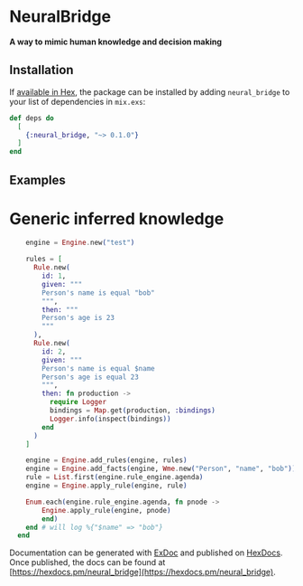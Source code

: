 # NeuralBridge

**A way to mimic human knowledge and decision making**

## Installation

If [available in Hex](https://hex.pm/docs/publish), the package can be installed
by adding `neural_bridge` to your list of dependencies in `mix.exs`:

```elixir
def deps do
  [
    {:neural_bridge, "~> 0.1.0"}
  ]
end
```


## Examples

# Generic inferred knowledge

```elixir
    engine = Engine.new("test")

    rules = [
      Rule.new(
        id: 1,
        given: """
        Person's name is equal "bob"
        """,
        then: """
        Person's age is 23
        """
      ),
      Rule.new(
        id: 2,
        given: """
        Person's name is equal $name
        Person's age is equal 23
        """,
        then: fn production ->
          require Logger
          bindings = Map.get(production, :bindings)
          Logger.info(inspect(bindings))
        end
      )
    ]

    engine = Engine.add_rules(engine, rules)
    engine = Engine.add_facts(engine, Wme.new("Person", "name", "bob"))
    rule = List.first(engine.rule_engine.agenda)
    engine = Engine.apply_rule(engine, rule)

    Enum.each(engine.rule_engine.agenda, fn pnode ->
        Engine.apply_rule(engine, pnode)
        end)
    end # will log %{"$name" => "bob"}
  end

```



Documentation can be generated with [ExDoc](https://github.com/elixir-lang/ex_doc)
and published on [HexDocs](https://hexdocs.pm). Once published, the docs can
be found at [https://hexdocs.pm/neural_bridge](https://hexdocs.pm/neural_bridge).

